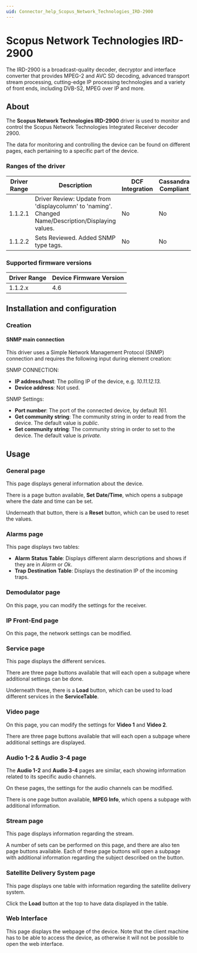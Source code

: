 ```yaml
---
uid: Connector_help_Scopus_Network_Technologies_IRD-2900
---
```


# Scopus Network Technologies IRD-2900

The IRD-2900 is a broadcast-quality decoder, decryptor and interface converter that provides MPEG-2 and AVC SD decoding, advanced transport stream processing, cutting-edge IP processing technologies and a variety of front ends, including DVB-S2, MPEG over IP and more.

## About

The **Scopus Network Technologies IRD-2900** driver is used to monitor and control the Scopus Network Technologies Integrated Receiver decoder 2900.

The data for monitoring and controlling the device can be found on different pages, each pertaining to a specific part of the device.

### Ranges of the driver

| **Driver Range** | **Description**                                                                                     | **DCF Integration** | **Cassandra Compliant** |
|------------------|-----------------------------------------------------------------------------------------------------|---------------------|-------------------------|
| 1.1.2.1          | Driver Review: Update from 'displaycolumn' to 'naming'. Changed Name/Description/Displaying values. | No                  | No                      |
| 1.1.2.2          | Sets Reviewed. Added SNMP type tags.                                                                | No                  | No                      |

### Supported firmware versions

| **Driver Range** | **Device Firmware Version** |
|------------------|-----------------------------|
| 1.1.2.x          | 4.6                         |

## Installation and configuration

### Creation

#### SNMP main connection

This driver uses a Simple Network Management Protocol (SNMP) connection and requires the following input during element creation:

SNMP CONNECTION:

- **IP address/host**: The polling IP of the device, e.g. *10.11.12.13.*
- **Device address**: Not used.

SNMP Settings:

- **Port number**: The port of the connected device, by default *161.*
- **Get community string**: The community string in order to read from the device. The default value is *public*.
- **Set community string**: The community string in order to set to the device. The default value is *private.*

## Usage

### General page

This page displays general information about the device.

There is a page button available, **Set** **Date/Time**, which opens a subpage where the date and time can be set.

Underneath that button, there is a **Reset** button, which can be used to reset the values.

### Alarms page

This page displays two tables:

- **Alarm** **Status** **Table**: Displays different alarm descriptions and shows if they are in *Alarm* or *Ok*.
- **Trap** **Destination** **Table**: Displays the destination IP of the incoming traps.

### Demodulator page

On this page, you can modify the settings for the receiver.

### IP Front-End page

On this page, the network settings can be modified.

### Service page

This page displays the different services.

There are three page buttons available that will each open a subpage where additional settings can be done.

Underneath these, there is a **Load** button, which can be used to load different services in the **ServiceTable**.

### Video page

On this page, you can modify the settings for **Video 1** and **Video 2**.

There are three page buttons available that will each open a subpage where additional settings are displayed.

### Audio 1-2 & Audio 3-4 page

The **Audio 1-2** and **Audio 3-4** pages are similar, each showing information related to its specific audio channels.

On these pages, the settings for the audio channels can be modified.

There is one page button available, **MPEG Info**, which opens a subpage with additional information.

### Stream page

This page displays information regarding the stream.

A number of sets can be performed on this page, and there are also ten page buttons available. Each of these page buttons will open a subpage with additional information regarding the subject described on the button.

### Satellite Delivery System page

This page displays one table with information regarding the satellite delivery system.

Click the **Load** button at the top to have data displayed in the table.

### Web Interface

This page displays the webpage of the device. Note that the client machine has to be able to access the device, as otherwise it will not be possible to open the web interface.

